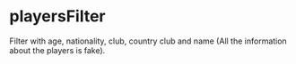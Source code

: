 # playersFilter
Filter with age, nationality, club, country club and name (All the information about the players is fake). 
